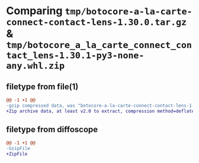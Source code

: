 # Comparing `tmp/botocore-a-la-carte-connect-contact-lens-1.30.0.tar.gz` & `tmp/botocore_a_la_carte_connect_contact_lens-1.30.1-py3-none-any.whl.zip`

## filetype from file(1)

```diff
@@ -1 +1 @@
-gzip compressed data, was "botocore-a-la-carte-connect-contact-lens-1.30.0.tar", last modified: Tue Jul  4 01:44:19 2023, max compression
+Zip archive data, at least v2.0 to extract, compression method=deflate
```

## filetype from diffoscope

```diff
@@ -1 +1 @@
-GzipFile
+ZipFile
```

